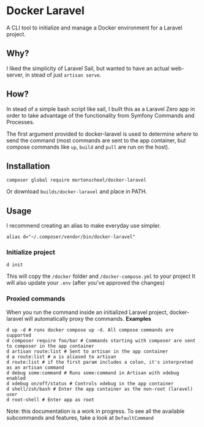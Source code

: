 # Docker Laravel
A CLI tool to initialize and manage a Docker environment for a Laravel project.

## Why?
I liked the simplicity of Laravel Sail, but wanted to have an actual web-server, in stead of just `artisan serve`.

## How?
In stead of a simple bash script like sail, I built this as a Laravel Zero app in order to take advantage of the functionality from Symfony Commands and Processes.

The first argument provided to docker-laravel is used to determine *where* to send the command (most commands are sent to the app container, but compose commands like `up`, `build` and `pull` are run on the host).

## Installation
```shell
composer global require mortenscheel/docker-laravel
```
Or download `builds/docker-laravel` and place in PATH.

## Usage
I recommend creating an alias to make everyday use simpler.
```shell
alias d="~/.composer/vendor/bin/docker-laravel"
```
### Initialize project
```shell
d init
```
This will copy the `/docker` folder and `/docker-compose.yml` to your project
It will also update your `.env` (after you've approved the changes)

### Proxied commands
When you run the command inside an initialized Laravel project, docker-laravel will automatically proxy the commands.
**Examples**
```shell
d up -d # runs docker compose up -d. All compose commands are supported
d composer require foo/bar # Commands starting with composer are sent to composer in the app container
d artisan route:list # Sent to artisan in the app container
d a route:list # a is aliased to artisan
d route:list # if the first param includes a colon, it's interpreted as an artisan command
d debug some:command # Runs some:command in Artisan with xdebug enabled
d xdebug on/off/status # Controls xdebug in the app container
d shell/zsh/bash # Enter the app container as the non-root (laravel) user
d root-shell # Enter app as root
```
Note: this documentation is a work in progress. To see all the available subcommands and features, take a look at `DefaultCommand`
